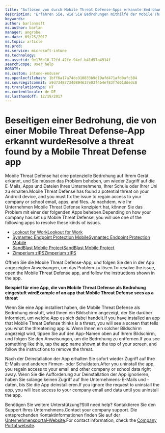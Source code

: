 ```yaml
---
title: "Auflösen von durch Mobile Threat Defense-Apps erkannte Bedrohungen unter Android | Microsoft-Dokumentation"
description: "Erfahren Sie, wie Sie Bedrohungen mithilfe der Mobile Threat Defense-Apps für Android beseitigen."
keywords: 
author: barlanmsft
ms.author: barlan
manager: angrobe
ms.date: 09/25/2017
ms.topic: article
ms.prod: 
ms.service: microsoft-intune
ms.technology: 
ms.assetid: 9e176e10-72fd-42fe-94ef-b41d57a4914f
searchScope: User help
ROBOTS: 
ms.custom: intune-enduser
ms.openlocfilehash: 1bff6a17a74de310833b9d19afd471afd0afc504
ms.sourcegitcommit: a9d734877340894637e03f4b4ef83f7d01ddedc8
ms.translationtype: HT
ms.contentlocale: de-DE
ms.lasthandoff: 12/19/2017
---
```

# <a name="resolve-a-threat-found-by-a-mobile-threat-defense-app"></a><span data-ttu-id="b63b3-103">Beseitigen einer Bedrohung, die von einer Mobile Threat Defense-App erkannt wurde</span><span class="sxs-lookup"><span data-stu-id="b63b3-103">Resolve a threat found by a Mobile Threat Defense app</span></span>

<span data-ttu-id="b63b3-104">Mobile Threat Defense hat eine potenzielle Bedrohung auf Ihrem Gerät erkannt, und Sie müssen das Problem beheben, um wieder Zugriff auf die E-Mails, Apps und Dateien Ihres Unternehmens, Ihrer Schule oder Ihrer Uni zu erhalten.</span><span class="sxs-lookup"><span data-stu-id="b63b3-104">Mobile Threat Defense has found a potential threat on your Android device, and you must fix the issue to regain access to your company or school email, apps, and files.</span></span> <span data-ttu-id="b63b3-105">Je nachdem, wie Ihr Unternehmen Mobile Threat Defense konzipiert hat, können Sie das Problem mit einer der folgenden Apps beheben.</span><span class="sxs-lookup"><span data-stu-id="b63b3-105">Depending on how your company has set up Mobile Threat Defense, you will use one of the following apps to resolve these kinds of issues.</span></span>

* [<span data-ttu-id="b63b3-106">Lookout for Work</span><span class="sxs-lookup"><span data-stu-id="b63b3-106">Lookout for Work</span></span>](you-need-to-resolve-a-threat-found-by-lookout-for-work-android.md)
* [<span data-ttu-id="b63b3-107">Symantec Endpoint Protection Mobile</span><span class="sxs-lookup"><span data-stu-id="b63b3-107">Symantec Endpoint Protection Mobile</span></span>](you-need-to-resolve-a-threat-found-by-skycure-android.md)
* [<span data-ttu-id="b63b3-108">SandBlast Mobile Protect</span><span class="sxs-lookup"><span data-stu-id="b63b3-108">SandBlast Mobile Protect</span></span>](you-need-to-resolve-a-threat-found-by-checkpoint-android.md)
* [<span data-ttu-id="b63b3-109">Zimperium zIPS</span><span class="sxs-lookup"><span data-stu-id="b63b3-109">Zimperium zIPS</span></span>](you-need-to-resolve-a-threat-found-by-zips-android.md)

<span data-ttu-id="b63b3-110">Öffnen Sie die Mobile Threat Defense-App, und folgen Sie den in der App angezeigten Anweisungen, um das Problem zu lösen.</span><span class="sxs-lookup"><span data-stu-id="b63b3-110">To resolve the issue, open the Mobile Threat Defense app, and follow the instructions shown in the app.</span></span>

<span data-ttu-id="b63b3-111">**Beispiel für eine App, die von Mobile Threat Defense als Bedrohung eingestuft wird**</span><span class="sxs-lookup"><span data-stu-id="b63b3-111">**Example of an app that Mobile Threat Defense sees as a threat**</span></span>

<span data-ttu-id="b63b3-112">Wenn Sie eine App installiert haben, die Mobile Threat Defense als Bedrohung einstuft, wird Ihnen ein Bildschirm angezeigt, der Sie darüber informiert, um welche App es sich dabei handelt.</span><span class="sxs-lookup"><span data-stu-id="b63b3-112">If you have installed an app that Mobile Threat Defense thinks is a threat, you will see a screen that tells you what the threatening app is.</span></span> <span data-ttu-id="b63b3-113">Wenn Ihnen ein solcher Bildschirm angezeigt wird, tippen Sie auf den App-Namen oben auf Ihrem Bildschirm, und folgen Sie den Anweisungen, um die Bedrohung zu entfernen.</span><span class="sxs-lookup"><span data-stu-id="b63b3-113">If you see something like this, tap the app name shown at the top of your screen, and follow the instructions to remove the threat.</span></span>

<span data-ttu-id="b63b3-114">Nach der Deinstallation der App erhalten Sie sofort wieder Zugriff auf Ihre E-Mails und anderen Firmen- oder Schuldaten.</span><span class="sxs-lookup"><span data-stu-id="b63b3-114">After you uninstall the app, you regain access to your email and other company or school data right away.</span></span> <span data-ttu-id="b63b3-115">Wenn Sie die Aufforderung zur Deinstallation der App ignorieren, haben Sie solange keinen Zugriff auf Ihre Unternehmens-E-Mails und -daten, bis Sie die App deinstallieren.</span><span class="sxs-lookup"><span data-stu-id="b63b3-115">If you ignore the request to uninstall the app, you will lose access to your company email and data until you uninstall the app.</span></span>

<span data-ttu-id="b63b3-116">Benötigen Sie weitere Unterstützung?</span><span class="sxs-lookup"><span data-stu-id="b63b3-116">Still need help?</span></span> <span data-ttu-id="b63b3-117">Kontaktieren Sie den Support Ihres Unternehmens.</span><span class="sxs-lookup"><span data-stu-id="b63b3-117">Contact your company support.</span></span> <span data-ttu-id="b63b3-118">Die entsprechenden Kontaktinformationen finden Sie auf der [Unternehmensportal-Website](https://portal.manage.microsoft.com#HelpDeskDialog).</span><span class="sxs-lookup"><span data-stu-id="b63b3-118">For contact information, check the [Company Portal website](https://portal.manage.microsoft.com#HelpDeskDialog).</span></span>

